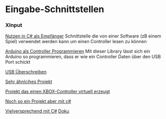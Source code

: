 # Eingabe-Schnittstellen




### XInput
[Nutzen in C# als Empfänger](https://docs.microsoft.com/en-us/windows/win32/xinput/getting-started-with-xinput#getting-controller-state)
Schnittstelle die von einer Software (zB einem Spiel) verwendet werden kann um einen Controller lesen zu können

[Arduino als Controller Programmieren](https://github.com/dmadison/ArduinoXInput)
Mit dieser Library lässt sich ein Arduino so programmieren, dass er wie ein Controller Daten über den USB Port schickt

[USB Überschreiben](https://github.com/ViGEm/ViGEmBus)

[Sehr ähnlcihes Projekt](https://forums.vigem.org/topic/6/use-vigem-to-create-xbox-360-controller-in-c/10)

[Projekt das einen XBOX-Controller virtuell erzeugt](https://github.com/shauleiz/vXboxInterface)

[Noch so ein Projekt aber mit c#](https://github.com/njz3/vJoy/blob/master/SDK/c%23/FeederDemoCS/Program.cs)

[Vielversprechend mit C#](https://github.com/ViGEm/ViGEm.NET)
[Doku](https://vigem.org/projects/ViGEm/How-to-Install/)




